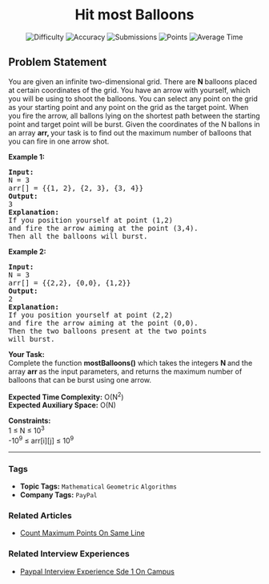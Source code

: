 <h1 align="center">Hit most Balloons</h1>

<p align="center">
  <img alt="Difficulty" title="Difficulty" src="https://custom-icon-badges.demolab.com/badge/Difficulty: Medium-1F222E?style=for-the-badge&logoColor=white&logo=fire"/>
  <img alt="Accuracy" title="Accuracy" src="https://custom-icon-badges.demolab.com/badge/Accuracy: 39.54%25-1F222E?style=for-the-badge&logoColor=white&logo=target"/>
  <img alt="Submissions" title="Submissions" src="https://custom-icon-badges.demolab.com/badge/Submissions: 8K+-1F222E?style=for-the-badge&logoColor=white&logo=repo"/>
  <img alt="Points" title="Points" src="https://custom-icon-badges.demolab.com/badge/Points: 4-1F222E?style=for-the-badge&logoColor=white&logo=award"/>
  <img alt="Average Time" title="Average Time" src="https://custom-icon-badges.demolab.com/badge/Average%20Time: N/A-1F222E?style=for-the-badge&logoColor=white&logo=clock"/>
</p>

## Problem Statement

You are given an infinite two-dimensional grid. There are <b>N </b>balloons placed at certain coordinates of the grid. You have an arrow with yourself, which you will be using to shoot the balloons. You can select any point on the grid as your starting point and any point on the grid as the target point. When you fire the arrow, all ballons lying on the shortest path between the starting point and target point will be burst. Given the coordinates of the N ballons in an array <b>arr, </b>your task is to find out the maximum number of balloons that you can fire in one arrow shot.

<b>Example 1:</b>

<pre><b>Input:</b>
N = 3
arr[] = {{1, 2}, {2, 3}, {3, 4}}
<b>Output:</b>
3
<b>Explanation:</b>
If you position yourself at point (1,2)
and fire the arrow aiming at the point (3,4).
Then all the balloons will burst.</pre>

<b>Example 2:</b>

<pre><b>Input: </b>
N = 3
arr[] = {{2,2}, {0,0}, {1,2}} 
<b>Output:</b>
2
<b>Explanation: </b>
If you position yourself at point (2,2)
and fire the arrow aiming at the point (0,0).
Then the two balloons present at the two points
will burst.
</pre>

<b>Your Task:</b><br>
Complete the function <b>mostBalloons</b><b>()</b> which takes the integers <b>N </b>and the array <b>arr </b>as the input parameters, and returns the maximum number of balloons that can be burst using one arrow.

<b>Expected Time Complexity:</b> O(N<sup>2</sup>)<br>
<b>Expected Auxiliary Space:</b> O(N)

<b>Constraints:</b><br>
1 ≤ N ≤ 10<sup>3</sup><br>
-10<sup>9</sup> ≤ arr[i][j] ≤ 10<sup>9</sup>


<hr>

### Tags
- **Topic Tags:** `Mathematical` `Geometric` `Algorithms`
- **Company Tags:** `PayPal`

### Related Articles
- [Count Maximum Points On Same Line](https://www.geeksforgeeks.org/count-maximum-points-on-same-line/)

### Related Interview Experiences
- [Paypal Interview Experience Sde 1 On Campus](https://www.geeksforgeeks.org/paypal-interview-experience-sde-1-on-campus/)
